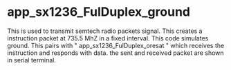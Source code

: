 # app_sx1236_FulDuplex_ground

This is used to transmit semtech radio packets signal.
This creates a instruction packet at 735.5 MhZ in a fixed interval. This code simulates ground. This pairs with " app_sx1236_FulDuplex_oresat " which receives the instruction and responds with data. the sent and received packet are shown in serial terminal.

